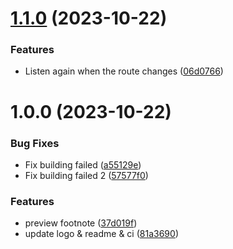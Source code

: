 # [1.1.0](https://github.com/b-yp/logseq-preview-footnote/compare/v1.0.0...v1.1.0) (2023-10-22)


### Features

* Listen again when the route changes ([06d0766](https://github.com/b-yp/logseq-preview-footnote/commit/06d0766ee35f35dff71a802f68719c9dc081170c))

# 1.0.0 (2023-10-22)


### Bug Fixes

* Fix building failed ([a55129e](https://github.com/b-yp/logseq-preview-footnote/commit/a55129e7e33444a70a36bfb277319f937e1d105b))
* Fix building failed 2 ([57577f0](https://github.com/b-yp/logseq-preview-footnote/commit/57577f09bacd75c7124c829a655e4be829c4b083))


### Features

* preview footnote ([37d019f](https://github.com/b-yp/logseq-preview-footnote/commit/37d019fa45519fe9c23f40e463ec580dbce5f9fa))
* update logo & readme & ci ([81a3690](https://github.com/b-yp/logseq-preview-footnote/commit/81a369015328a596e18d353682d99552ffb480a4))
